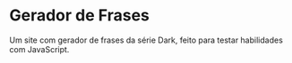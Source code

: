 # Gerador de Frases
 Um site com gerador de frases da série Dark, feito para testar habilidades com JavaScript.
